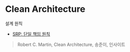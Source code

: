 # Clean Architecture

설계 원칙
- [SRP: 단일 책임 원칙](/design_pattern/)

> Robert C. Martin, Clean Architecture, 송준이, 인사이트